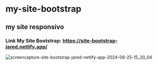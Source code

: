 # my-site-bootstrap
## my site responsivo
### Link My Site Bootstrap: https://site-bootstrap-jared.netlify.app/
![screencapture-site-bootstrap-jared-netlify-app-2024-08-25-15_20_04](https://github.com/user-attachments/assets/fcc864be-a4a3-4f8d-8915-9a618a29ccc1)

